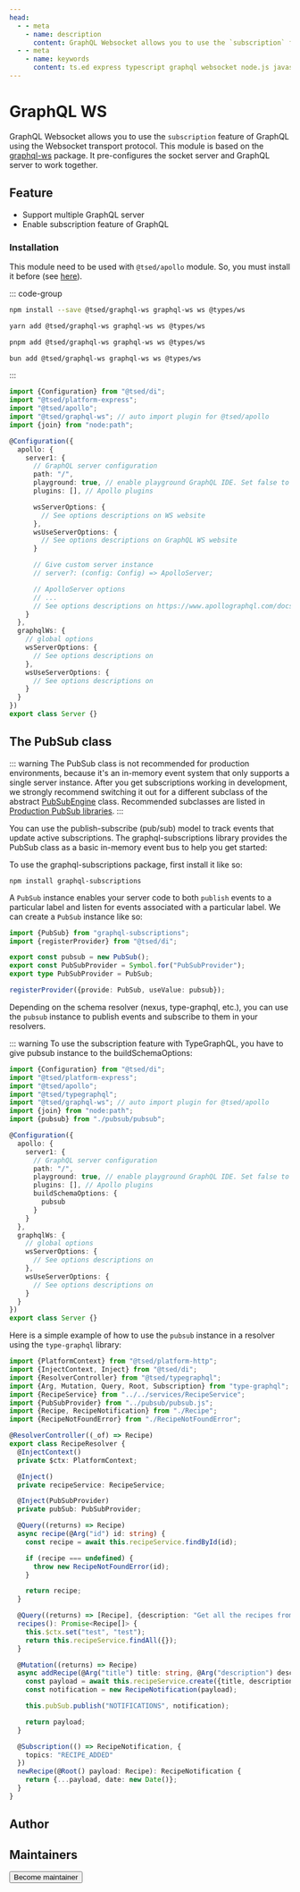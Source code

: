 ```yaml
---
head:
  - - meta
    - name: description
      content: GraphQL Websocket allows you to use the `subscription` feature of GraphQL using the Websocket transport protocol.
  - - meta
    - name: keywords
      content: ts.ed express typescript graphql websocket node.js javascript decorators
---
```


# GraphQL WS

<Banner src="/graphql-ws-large.png" height="200" />

GraphQL Websocket allows you to use the `subscription` feature of GraphQL using the Websocket transport protocol.
This module is based on the [graphql-ws](https://the-guild.dev/graphql/ws) package. It pre-configures the socket server and GraphQL server to work together.

## Feature

- Support multiple GraphQL server
- Enable subscription feature of GraphQL

### Installation

This module need to be used with `@tsed/apollo` module. So, you must install it before (see [here](/tutorials/graphql-apollo.md)).

::: code-group

```bash [npm]
npm install --save @tsed/graphql-ws graphql-ws ws @types/ws
```

```bash [yarn]
yarn add @tsed/graphql-ws graphql-ws ws @types/ws
```

```bash [pnpm]
pnpm add @tsed/graphql-ws graphql-ws ws @types/ws
```

```bash [bun]
bun add @tsed/graphql-ws graphql-ws ws @types/ws
```

:::

```typescript
import {Configuration} from "@tsed/di";
import "@tsed/platform-express";
import "@tsed/apollo";
import "@tsed/graphql-ws"; // auto import plugin for @tsed/apollo
import {join} from "node:path";

@Configuration({
  apollo: {
    server1: {
      // GraphQL server configuration
      path: "/",
      playground: true, // enable playground GraphQL IDE. Set false to use Apollo Studio
      plugins: [], // Apollo plugins

      wsServerOptions: {
        // See options descriptions on WS website
      },
      wsUseServerOptions: {
        // See options descriptions on GraphQL WS website
      }

      // Give custom server instance
      // server?: (config: Config) => ApolloServer;

      // ApolloServer options
      // ...
      // See options descriptions on https://www.apollographql.com/docs/apollo-server/api/apollo-server.html
    }
  },
  graphqlWs: {
    // global options
    wsServerOptions: {
      // See options descriptions on
    },
    wsUseServerOptions: {
      // See options descriptions on
    }
  }
})
export class Server {}
```

## The PubSub class

::: warning
The PubSub class is not recommended for production environments, because it's an in-memory event system that only supports a single server instance. After you get subscriptions working in development, we strongly recommend switching it out for a different subclass of the abstract [PubSubEngine](https://github.com/apollographql/graphql-subscriptions/blob/master/src/pubsub-engine.ts)
class. Recommended subclasses are listed in [Production PubSub libraries](https://www.apollographql.com/docs/apollo-server/data/subscriptions/#production-pubsub-libraries).
:::

You can use the publish-subscribe (pub/sub) model to track events that update active subscriptions.
The graphql-subscriptions library provides the PubSub class as a basic in-memory event bus to help you get started:

To use the graphql-subscriptions package, first install it like so:

```shell
npm install graphql-subscriptions
```

A `PubSub` instance enables your server code to both `publish` events to a particular label and listen for events associated with a particular label.
We can create a `PubSub` instance like so:

```typescript
import {PubSub} from "graphql-subscriptions";
import {registerProvider} from "@tsed/di";

export const pubsub = new PubSub();
export const PubSubProvider = Symbol.for("PubSubProvider");
export type PubSubProvider = PubSub;

registerProvider({provide: PubSub, useValue: pubsub});
```

Depending on the schema resolver (nexus, type-graphql, etc.), you can use the `pubsub` instance to publish events and subscribe to them in your resolvers.

::: warning
To use the subscription feature with TypeGraphQL, you have to give pubsub instance to the buildSchemaOptions:

```typescript
import {Configuration} from "@tsed/di";
import "@tsed/platform-express";
import "@tsed/apollo";
import "@tsed/typegraphql";
import "@tsed/graphql-ws"; // auto import plugin for @tsed/apollo
import {join} from "node:path";
import {pubsub} from "./pubsub/pubsub";

@Configuration({
  apollo: {
    server1: {
      // GraphQL server configuration
      path: "/",
      playground: true, // enable playground GraphQL IDE. Set false to use Apollo Studio
      plugins: [], // Apollo plugins
      buildSchemaOptions: {
        pubsub
      }
    }
  },
  graphqlWs: {
    // global options
    wsServerOptions: {
      // See options descriptions on
    },
    wsUseServerOptions: {
      // See options descriptions on
    }
  }
})
export class Server {}
```

Here is a simple example of how to use the `pubsub` instance in a resolver using the `type-graphql` library:

```typescript
import {PlatformContext} from "@tsed/platform-http";
import {InjectContext, Inject} from "@tsed/di";
import {ResolverController} from "@tsed/typegraphql";
import {Arg, Mutation, Query, Root, Subscription} from "type-graphql";
import {RecipeService} from "../../services/RecipeService";
import {PubSubProvider} from "../pubsub/pubsub.js";
import {Recipe, RecipeNotification} from "./Recipe";
import {RecipeNotFoundError} from "./RecipeNotFoundError";

@ResolverController((_of) => Recipe)
export class RecipeResolver {
  @InjectContext()
  private $ctx: PlatformContext;

  @Inject()
  private recipeService: RecipeService;

  @Inject(PubSubProvider)
  private pubSub: PubSubProvider;

  @Query((returns) => Recipe)
  async recipe(@Arg("id") id: string) {
    const recipe = await this.recipeService.findById(id);

    if (recipe === undefined) {
      throw new RecipeNotFoundError(id);
    }

    return recipe;
  }

  @Query((returns) => [Recipe], {description: "Get all the recipes from around the world "})
  recipes(): Promise<Recipe[]> {
    this.$ctx.set("test", "test");
    return this.recipeService.findAll({});
  }

  @Mutation((returns) => Recipe)
  async addRecipe(@Arg("title") title: string, @Arg("description") description: string) {
    const payload = await this.recipeService.create({title, description});
    const notification = new RecipeNotification(payload);

    this.pubSub.publish("NOTIFICATIONS", notification);

    return payload;
  }

  @Subscription(() => RecipeNotification, {
    topics: "RECIPE_ADDED"
  })
  newRecipe(@Root() payload: Recipe): RecipeNotification {
    return {...payload, date: new Date()};
  }
}
```

## Author

<GithubContributors users="['Romakita']"/>

## Maintainers

<GithubContributors users="['Romakita']"/>

<div class="flex items-center justify-center p-5">
<Button href="/contributing.html" class="rounded-medium">
 Become maintainer
</Button>
</div>
